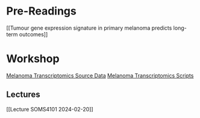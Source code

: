 
# Pre-Readings

[[Tumour gene expression signature in primary melanoma predicts long-term outcomes]]

# Workshop

[Melanoma Transcriptomics Source Data](https://github.com/Manikgarg/MelanomaTranscriptomics/tree/master/Source_Data)
[Melanoma Transcriptomics Scripts](https://github.com/Manikgarg/MelanomaTranscriptomics/tree/master/scripts)



## Lectures

[[Lecture SOMS4101 2024-02-20]]
